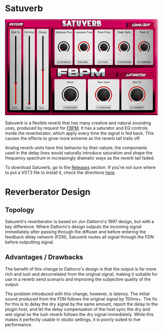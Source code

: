 # Satuverb
![Satuverb Interface](https://github.com/unicornsasfuel/satuverb/raw/main/satuverb.png "Satuverb Interface")

Satuverb is a flexible reverb that has many creative and natural sounding uses, produced by request for [FBPM](https://fbpm.org). It has a saturator and EQ controls inside the reverberator, which apply every time the signal is fed back. This causes the effects to grow more extreme as the reverb tail trails off.

Analog reverb units have this behavior by their nature; the components used in the delay lines would naturally introduce saturation and shape the frequency spectrum in increasingly dramatic ways as the reverb tail faded.

To download Satuverb, go to the [Releases](releases) section. If you're not sure where to put a VST3 file to install it, check the directions [here](https://helpcenter.steinberg.de/hc/en-us/articles/115000177084-VST-plug-in-locations-on-Windows).

# Reverberator Design
## Topology
Satuverb's reverberator is based on Jon Dattorro's 1997 design, but with a key difference: Where Dattorro's design outputs the incoming signal immediately after passing through the diffuser and before entering the feedback delay network (FDN), Satuverb routes all signal through the FDN before outputting signal.

## Advantages / Drawbacks
The benefit of this change to Dattorro's design is that the output is far more rich and lush and decorrelated from the original signal, making it suitable for use in a reverb send scenario and improving the subjective quality of the output.

The problem introduced with this change, however, is latency. The initial sound produced from the FDN follows the original signal by 150ms+. The fix for this is to delay the dry signal by the same amount, report the delay to the plugin host, and let the delay compensation of the host sync the dry and wet signal so the lush reverb follows the dry signal immediately. While this makes it perfectly usable in studio settings, it is poorly suited to live performance.
